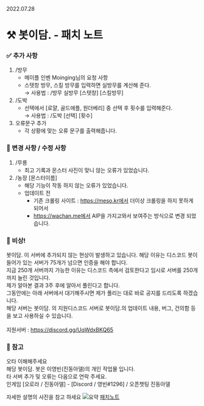 2022.07.28 <br>
# ⚒️ 봇이담. - 패치 노트

### ✅ 추가 사항
1. /방무 
   * 메이플 인벤 Moinging님의 요청 사항 <br/>
   * 스텟창 방무, 스킬 방무를 입력하면 실방무를 계산해 준다.<br/>
      → 사용법 : /방무 실방무 [스텟창] [스킬방무] <br/>
2. /도박
   * 선택에서 [로얄, 골드애플, 원더베리] 중 선택 후 횟수를 입력해준다.<br/>
      → 사용법 : /도박 [선택] [횟수]<br/>
3. 오류문구 추가
   * 각 상황에 맞는 오류 문구를 출력해줍니다.


### 🧩 변경 사항 / 수정 사항
1. /무릉
   * 최고 기록과 몬스터 사진이 맞니 않는 오류가 있었습니다.
2. /농장 [몬스터이름]
   * 해당 기능이 작동 하지 않는 오류가 있었습니다.
   * 업데이트 전
     * 기존 크롤링 사이트 : https://meso.kr에서 더이상 크롤링을 하지 못하게 되어서
     * https://wachan.me에서 AIP을 가지고와서 보여주는 방식으로 변경 되었습니다.


### 🚩 비상!

봇이담. 이 서버에 추가되지 않는 현상이 발생하고 있습니다.
   해당 이유는 디스코드 봇이 들어가 있는 서버가 75개가 넘으면 인증을 해야 합니다. <br/>
   지금 250개 서버까지 가능한 이유는 디스코드 측에서 검토한다고 임시로 서버를 250개까지 늘린 것입니다.<br/>
   제가 알아본 결과 3주 후에 알아서 풀린다고 합니다.<br/>
   그동안에는 아래 서버에서 대기해주시면 제가 풀리는 대로 바로 공지를 드리도록 하겠습니다.<br/>
   해당 서버는 봇이담. 의 지원디스코드 서버로 봇이담.의 업데이트 내용, 버그, 건의함 등을 보고 사용하실 수 있습니다.<br/> <br/>
   지원서버 : https://discord.gg/UqWdxBKQ65


### 📌 참고

오타 이해해주세요 <br>
해당 봇이담. 봇은 이영빈(진동아델)의 개인 작업물 입니다.<br>
타 서버 추가 및 오류는 다음으로 연락 주세요.<br>
인게임 [오로라 / 진동아델] - [Discord / 영빈#1296] /  오픈챗팅 진동아델<br>

자세한 설명의 사진을 참고 하세요
![요약](2022-07-28.png)
[패치노트](https://github.com/dudqls5271/discord-java-bot-2022/tree/master/PatchNote)
